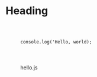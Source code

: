 # Heading

<figure class="code-figure"><pre>
  <code class="language-js">

console.log('Hello, world);

  </code>
</pre><figcaption class="code-caption">hello.js</figcaption>
</figure>
